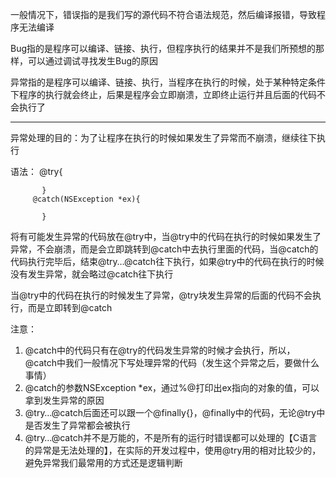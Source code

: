一般情况下，错误指的是我们写的源代码不符合语法规范，然后编译报错，导致程序无法编译

Bug指的是程序可以编译、链接、执行，但程序执行的结果并不是我们所预想的那样，可以通过调试寻找发生Bug的原因

异常指的是程序可以编译、链接、执行，当程序在执行的时候，处于某种特定条件下程序的执行就会终止，后果是程序会立即崩溃，立即终止运行并且后面的代码不会执行了

- - - -

异常处理的目的：为了让程序在执行的时候如果发生了异常而不崩溃，继续往下执行

语法：
         @try{

           }
         @catch(NSException *ex){
    
           }

将有可能发生异常的代码放在@try中，当@try中的代码在执行的时候如果发生了异常，不会崩溃，而是会立即跳转到@catch中去执行里面的代码，当@catch的代码执行完毕后，结束@try…@catch往下执行，如果@try中的代码在执行的时候没有发生异常，就会略过@catch往下执行

当@try中的代码在执行的时候发生了异常，@try块发生异常的后面的代码不会执行，而是立即转到@catch

注意：

1. @catch中的代码只有在@try的代码发生异常的时候才会执行，所以，@catch中我们一般情况下写处理异常的代码（发生这个异常之后，要做什么事情）
2. @catch的参数NSException *ex，通过%@打印出ex指向的对象的值，可以拿到发生异常的原因
3. @try…@catch后面还可以跟一个@finally{}，@finally中的代码，无论@try中是否发生了异常都会被执行
4. @try…@catch并不是万能的，不是所有的运行时错误都可以处理的【C语言的异常是无法处理的】，在实际的开发过程中，使用@try用的相对比较少的，避免异常我们最常用的方式还是逻辑判断